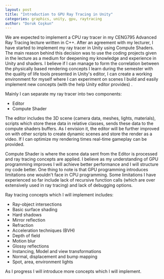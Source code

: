 ```yaml
---
layout: post
title: "Introduction to GPU Ray Tracing in Unity"
categories: graphics, unity, gpu, raytracing
author: "Doruk Coşkun"
---
```


We are expected to implement a CPU ray tracer in my CENG795 Advanced Ray Tracing lecture written in C++. After an agreement with my lecturer, I have started to implement my ray tracer in Unity using Compute Shaders. The main reason behind this decision was to use the coding projects given in the lecture as a medium for deepening my knowledge and experience in Unity and shaders. I believe if I can manage to form the correlation between the physically based rendering concepts I learn during the semester with the quality of life tools presented in Unity's editor, I can create a working environment for myself where I can experiment on scenes I build and easily implement new concepts (with the help Unity editor provides) .

Mainly I can separate my ray tracer into two components:
- Editor
- Compute Shader

The editor includes the 3D scene (camera data, meshes, lights, materials), scripts which store these data in relative classes, sends these data to the compute shaders buffers. As I envision it, the editor will be further improved on with other scripts to create dynamic scenes and store the render as a video. If I can optimize my rendering times real-time gameplay can be provided.

Compute Shader is where the scene data sent from the Editor is processed and ray tracing concepts are applied. I believe as my understanding of GPU programming improves I will achieve better performance and I will structure my code better. One thing to note is that GPU programming introduces limitations one wouldn't face in CPU programming. Some limitations I have experienced so far include lack of recursive function calls (which are over extensively used in ray tracing) and lack of debugging options.

Ray tracing concepts which I will implement includes:
- Ray-object intersections
- Basic surface shading
- Hard shadows
- Mirror reflection
- Refraction
- Acceleration techniques (BVH)
- Depth of field
- Motion blur
- Glossy reflections
- Instancing, Model and view transformations
- Normal, displacement and bump mapping
- Spot, area, environment lights

As I progress I will introduce more concepts which I will implement.
